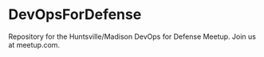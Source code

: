 # DevOpsForDefense
Repository for the Huntsville/Madison DevOps for Defense Meetup.  Join us at meetup.com.
